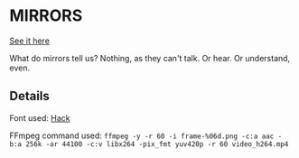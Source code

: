 # MIRRORS

[See it here]()

What do mirrors tell us? Nothing, as they can't talk. Or hear. Or understand, even.

## Details

Font used: [Hack](https://sourcefoundry.org/hack/)

FFmpeg command used: `ffmpeg -y -r 60 -i frame-%06d.png -c:a aac -b:a 256k -ar 44100 -c:v libx264 -pix_fmt yuv420p -r 60 video_h264.mp4`
